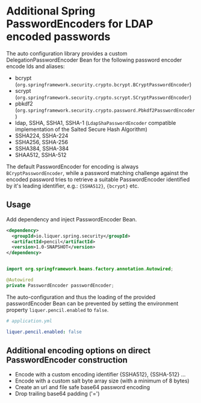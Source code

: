 # Additional Spring PasswordEncoders for LDAP encoded passwords

The auto configuration library provides a custom DelegationPasswordEncoder Bean 
for the following password encoder encode Ids and aliases:

- bcrypt (`org.springframework.security.crypto.bcrypt.BCryptPasswordEncoder`)
- scrypt (`org.springframework.security.crypto.scrypt.SCryptPasswordEncoder`)
- pbkdf2 (`org.springframework.security.crypto.password.Pbkdf2PasswordEncoder`)
- ldap, SSHA, SSHA1, SSHA-1 (`LdapShaPasswordEncoder` compatible implementation of the Salted Secure Hash Algorithm)
- SSHA224, SSHA-224
- SSHA256, SSHA-256
- SSHA384, SSHA-384
- SHAA512, SSHA-512

The default PasswordEncoder for encoding is always `BCryptPasswordEncoder`, 
while a password matching challenge against the encoded password tries to retrieve 
a suitable PasswordEncoder identified by it's leading identifier, e.g.: `{SSHA512}`, `{bcrypt}` etc.

## Usage

Add dependency and inject PasswordEncoder Bean.

```xml
<dependency>
  <groupId>io.liquer.spring.security</groupId>
  <artifactId>pencil</artifactId>
  <version>1.0-SNAPSHOT</version>
</dependency>
```

```java

import org.springframework.beans.factory.annotation.Autowired;

@Autowired
private PasswordEncoder passwordEncoder;

```

The auto-configuration and thus the loading of the provided passwordEncoder Bean 
can be prevented by setting the environment property `liquer.pencil.enabled` to `false`.

```yaml
# application.yml

liquer.pencil.enabled: false

```

## Additional encoding options on direct PasswordEncoder construction

- Encode with a custom encoding identifier {SSHA512}, {SSHA-512} ...
- Encode with a custom salt byte array size (with a minimum of 8 bytes)
- Create an url and file safe base64 password encoding
- Drop trailing base64 padding ('=')

